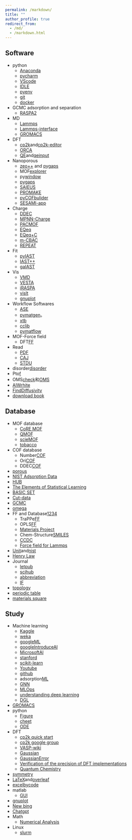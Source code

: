```yaml
---
permalink: /markdown/
title: ""
author_profile: true
redirect_from: 
  - /md/
  - /markdown.html
---
```


## Software          
* python
  * [Anaconda](https://www.anaconda.com/)
  * [pycharm](https://www.jetbrains.com/pycharm/)
  * [VScode](https://code.visualstudio.com/)                                               
  * [IDLE](https://www.python.org/)   
  * [pyenv](https://github.com/pyenv/pyenv)                                      
  * [git](https://git-scm.com/ "git")                        
  * [docker](https://www.docker.com/)                            
* GCMC adsorption and separation
  * [RASPA2](https://github.com/iRASPA/RASPA2)             
* MD
  * [Lammps](https://lammps.sandia.gov/)                                                             
  * [Lammps-interface](https://github.com/peteboyd/lammps_interface/)        
  * [GROMACS](http://www.gromacs.org/)
* DFT
  * [cp2k](https://www.cp2k.org/ "cp2k")and[cp2k-editor](https://github.com/avishart/CP2K_Editor/)          
  * [ORCA](https://orcaforum.kofo.mpg.de/app.php/portal)      
  * [QE](https://www.quantum-espresso.org/)and[qeinput](https://www.materialscloud.org/work/tools/qeinputgenerator)            
* Nanoporous
  * [zeo++](http://www.zeoplusplus.org/)  and [pygaps](https://pygaps.readthedocs.io/en/master/)   
  * MOF[explorer](http://mausdin.github.io/MOFsite/mofPage.html)   
  * py[window](https://github.com/JelfsMaterialsGroup/pywindow)    
  * [pygaps](https://github.com/pauliacomi/pygaps)                           
  * [SAIEUS](http://www.nldft.com/download/)
  * [PROMAKE](https://github.com/sxm13/PORMAKE)
  * [pyCOFbulider](https://github.com/sxm13/pyCOFBuilder)                                         
  * [SESAMI-app](https://sesami-web.org/)                                        
* Charge
  * [DDEC](https://sourceforge.net/projects/ddec/)
  * [MPNN-Charge](https://github.com/SimonEnsemble/mpn_charges)
  * [PACMOF](https://github.com/snurr-group/pacmof)                                                        
  * [EQeq](https://github.com/numat/EQeq)
  * [EQeq+C](https://pubs.acs.org/doi/10.1021/acs.jctc.5b00037)
  * [m-CBAC](https://pubs.acs.org/doi/10.1021/acs.jpcc.0c01524)
  * [REPEAT](https://github.com/uowoolab/REPEAT-Assigner)                              
* Fit
  * [pyIAST](https://github.com/CorySimon/pyIAST/)            
  * [IAST++](https://sangwon91.github.io/IASTpp/)      
  * [gaIAST](https://github.com/salrodgom/gaiast)              
* Vis
  * [VMD](https://www.ks.uiuc.edu/Research/vmd/)      
  * [VESTA](https://jp-minerals.org/vesta/en/)  
  * [iRASPA](https://iraspa.org/)                  
  * [vislt](https://wci.llnl.gov/simulation/computer-codes/visit/executables)                                  
  * [gnuplot](http://lowrank.net/gnuplot/index-e.html)                                                 
* Workflow Softwares     
  * [ASE](https://wiki.fysik.dtu.dk/ase/index.html)                  
  * [pymatgen](https://pymatgen.org/)。                  
  * [xtb](https://xtb-docs.readthedocs.io/en/latest/contents.html)                  
  * [cclib](https://cclib.github.io/ "cclib")  
  * [pymatflow](https://pymatflow.readthedocs.io/en/latest/index.html)
* MOF-Force field
  * DFT[FF](https://github.com/molmod/QuickFF) 
* Read             
  * [PDF](https://www.zhengbanxianmian.com/iStylePDF.html)                            
  * [CAJ](https://cajviewer.cnki.net/)                      
  * [STDU](https://stdu-viewer.en.softonic.com/)                     
* disorder[disorder](https://github.com/jichunlian/disorder)       
* Pto[f](https://github.com/sxm13/ZGBshenxiaomoCV.github.io/tree/main/files/fugacity)                          
* OMS[check](https://github.com/kjappelbaum/mofchecker)和[OMS](https://github.com/emmhald/open_metal_detector)                     
* [AIWrhite](https://chat.openai.com/chat)
* [FindDiffusivity](https://openpnm.org/examples/applications/effective_diffusivity_and_tortuosity.html)
* [download book](https://libgen.is/)                                                          
 
## Database         
* MOF database
  * [CoRE MOF](https://zenodo.org/record/3677685#.X8uDkrniuUl)                          
  * [QMOF](https://github.com/arosen93/QMOF)
  * [scieMOF](https://globalscience.berkeley.edu/database)                   
  * [tobacco](https://github.com/tobacco-mofs/tobacco_3.0)     
* COF database
  * Number[COF](https://github.com/danieleongari/CURATED-COFs)                 
  * Ori[COF](https://github.com/core-cof/CoRE-COF-Database)                          
  * DDEC[COF](https://www.materialscloud.org/discover/curated-cofs#mcloudHeader)                       
* [porous](https://github.com/SimonEnsemble/porous-material-AI-gym)                                
* [NIST Adsorption Data](https://adsorption.nist.gov/index.php#home)    
* [HUB](https://datahub.hymarc.org/dataset)                                  
* [The Elements of Statistical Learning](https://web.stanford.edu/~hastie/ElemStatLearn/)
* [BASIC SET](https://www.basissetexchange.org/)                   
* [Cut-data](https://apps.automeris.io/wpd/)                                                  
* [GCMC](https://www.eng.buffalo.edu/~kofke/ce530/Lectures/Lecture22/sld002.htm)        
* [omega](http://www.ap1700.com/ShowWord33.htm)     
* FF and Database[1](https://www.ctcms.nist.gov/potentials/)[2](https://spasmmini.weebly.com/potentials.html)[3](https://sites.gatech.edu/sxu66)[4](http://www.crystallography.net/cod/search.html)
  * TraPPe[FF](http://trappe.oit.umn.edu/)  
  * OPLS[FF](http://zarbi.chem.yale.edu/ligpargen/)                                                     
  * [Materials Project](https://materialsproject.org/)   
  * Chem-Structure[SMILES](http://www.chemexper.com/)                                     
  * [CCDC](https://www.ccdc.cam.ac.uk/)   
  * [Force field for Lammps](https://openkim.org/)                             
* [Unit](https://www.colby.edu/chemistry/PChem/Hartree.html)and[nist](http://wild.life.nctu.edu.tw/class/common/energy-unit-conv-table.html)
* [Henry Law](https://www.henrys-law.org/henry/)                                                          
* Journal      
  * [letpub](http://www.letpub.com.cn/index.php?page=journalapp&view=search)     
  * [scihub](https://tool.yovisun.com/scihub/)  
  * [abbreviation](https://cassi.cas.org/search.jsp)     
  * [IF](https://jcr.clarivate.com/jcr/home?app=jcr&Init=Yes&authCode=null&SrcApp=IC2LS)
* [topology](http://rcsr.anu.edu.au/nets)
* [periodic table](https://ptable.com/#%E6%80%A7%E8%B4%A8)
* [materials square](https://www.materialssquare.com/blog?category=simulation-tip&language=en)          
                       
## Study           
* Machine learning
  * [Kaggle](https://www.kaggle.com/)
  * [weka](https://waikato.github.io/weka-wiki/)                       
  * [googleML](https://developers.google.com/machine-learning/crash-course)
  * [googleIntroduceAI](https://www.cloudskillsboost.google/course_templates/536)
  * [MicrosoftAI](https://www.microsoft.com/en-us/research/blog/distributional-graphormer-toward-equilibrium-distribution-prediction-for-molecular-systems/)                
  * [stanford](https://www.coursera.org/learn/machine-learning?)             
  * [scikit-learn](https://scikit-learn.org/stable/index.html)             
  * [Youtube](http://speech.ee.ntu.edu.tw/~tlkagk/courses_ML20.html)                          
  * [github](https://github.com/nndl)
  * adsorption[ML](https://ann20-aiche.ipostersessions.com/default.aspx?s=77-31-78-3F-38-F6-7E-22-83-07-0E-35-DF-70-41-E6)
  * [GNN](https://distill.pub/2021/gnn-intro/)                                                             
  * [MLOps](https://github.com/visenger/awesome-mlops)
  * [understanding deep learning](https://udlbook.github.io/udlbook/)
  * [DGL](https://docs.dgl.ai/guide_cn/graph-feature.html)                                                    
* [GROMACS](https://jerkwin.github.io/9999/10/31/GROMACS%E4%B8%AD%E6%96%87%E6%95%99%E7%A8%8B/)                 
* python             
  * [Figure](https://www.machinelearningplus.com/plots/top-50-matplotlib-visualizations-the-master-plots-python/)  
  * [cheet](https://github.com/matplotlib/cheatsheets)
  * [ODE](https://ulissigroup.cheme.cmu.edu/F22-06-325/intro.html)                                             
* DFT                
  * [cp2k quick start](https://www.cnblogs.com/Shine-JK/p/10988556.html)               
  * [cp2k google group](https://groups.google.com/g/cp2k)
  * [VASP-wiki](https://www.vasp.at/wiki/index.php/Category:VASP6)                                        
  * [Gaussian](https://expchem3.com/)                           
  * [GaussianError](https://docs.alliancecan.ca/wiki/Gaussian_error_messages)
  * [Verification of the precision of DFT implementations](https://acwf-verification.materialscloud.org/)
  * [Quantum Chemistry](https://simons.hec.utah.edu/NewUndergradBook/TableofContents.html)                     
* [symmetry](http://xrayweb.chem.ou.edu/notes/symmetry.html#crystal)                                  
* [LaTeX](https://www.tablesgenerator.com/latex_tables)and[overleaf](https://www.overleaf.com/project#)        
* [excelbycode](https://techcommunity.microsoft.com/t5/excel-blog/announcing-python-in-excel-combining-the-power-of-python-and-the/ba-p/3893439)
* matlab
  * [GUI](https://matlabacademy.mathworks.com/kr/details/app-building-onramp/orab)
* [gnuplot](http://lowrank.net/gnuplot/index-e.html)                                                           
* [New bing](https://www.bing.com/search?form=MY0291&OCID=MY0291&q=Bing+AI&showconv=1)                         
* [Chatgpt](https://chat.openai.com/)
* Math
  * [Numerical Analysis](https://ocw.mit.edu/courses/2-993j-introduction-to-numerical-analysis-for-engineering-13-002j-spring-2005/pages/calendar/)      
* Linux                                  
  * [slurm](extension://bfdogplmndidlpjfhoijckpakkdjkkil/pdf/viewer.html?file=http%3A%2F%2Fhmli.ustc.edu.cn%2Fdoc%2Fuserguide%2Fslurm-userguide.pdf)           
                                                                                                 
